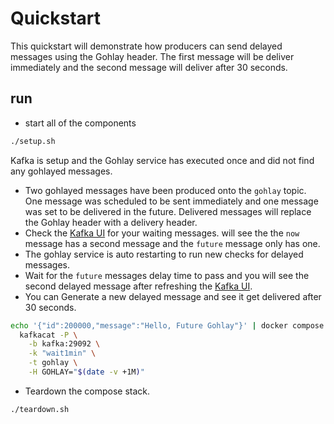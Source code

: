 # Quickstart

This quickstart will demonstrate how producers can send delayed messages using the Gohlay header. The first message will be deliver immediately and the second message will deliver after 30 seconds.

## run

- start all of the components

```bash
./setup.sh
```

Kafka is setup and the Gohlay service has executed once and did not find any gohlayed messages.

- Two gohlayed messages have been produced onto the `gohlay` topic. One message was scheduled to be sent immediately and one message was set to be delivered in the future. Delivered messages will replace the Gohlay header with a delivery header.
- Check the [Kafka UI](http://localhost:8080/ui/clusters/local/all-topics/gohlay/messages) for your waiting messages. will see the the `now` message has a second message and the `future` message only has one.
- The gohlay service is auto restarting to run new checks for delayed messages.
- Wait for the `future` messages delay time to pass and you will see the second delayed message after refreshing the [Kafka UI](http://localhost:8080/ui/clusters/local/all-topics/gohlay/messages).
- You can Generate a new delayed message and see it get delivered after 30 seconds.

```bash
echo '{"id":200000,"message":"Hello, Future Gohlay"}' | docker compose exec -T kafkacat \
  kafkacat -P \
    -b kafka:29092 \
    -k "wait1min" \
    -t gohlay \
    -H GOHLAY="$(date -v +1M)"
```

- Teardown the compose stack.

```bash
./teardown.sh
```
